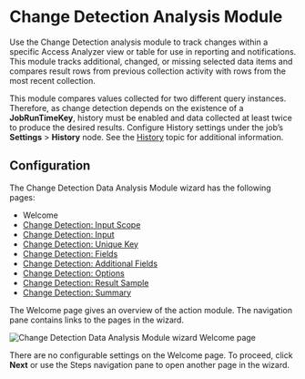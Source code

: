 # Change Detection Analysis Module

Use the Change Detection analysis module to track changes within a specific Access Analyzer view or table for use in reporting and notifications. This module tracks additional, changed, or missing selected data items and compares result rows from previous collection activity with rows from the most recent collection.

This module compares values collected for two different query instances. Therefore, as change detection depends on the existence of a __JobRunTimeKey__, history must be enabled and data collected at least twice to produce the desired results. Configure History settings under the job’s __Settings__ > __History__ node. See the [History](/docs/accessanalyzer/enterpriseauditor/admin/settings/history.md) topic for additional information.

## Configuration

The Change Detection Data Analysis Module wizard has the following pages:

- Welcome
- [Change Detection: Input Scope](/docs/accessanalyzer/enterpriseauditor/admin/analysis/changedetection/inputscope.md)
- [Change Detection: Input](/docs/accessanalyzer/enterpriseauditor/admin/analysis/changedetection/input.md)
- [Change Detection: Unique Key](/docs/accessanalyzer/enterpriseauditor/admin/analysis/changedetection/uniquekey.md)
- [Change Detection: Fields](/docs/accessanalyzer/enterpriseauditor/admin/analysis/changedetection/fields.md)
- [Change Detection: Additional Fields](/docs/accessanalyzer/enterpriseauditor/admin/analysis/changedetection/additionalfields.md)
- [Change Detection: Options](/docs/accessanalyzer/enterpriseauditor/admin/analysis/changedetection/options.md)
- [Change Detection: Result Sample](/docs/accessanalyzer/enterpriseauditor/admin/analysis/changedetection/resultsample.md)
- [Change Detection: Summary](/docs/accessanalyzer/enterpriseauditor/admin/analysis/changedetection/summary.md)

The Welcome page gives an overview of the action module. The navigation pane contains links to the pages in the wizard.

![Change Detection Data Analysis Module wizard Welcome page](/img/product_docs/activitymonitor/activitymonitor/install/welcome.png)

There are no configurable settings on the Welcome page. To proceed, click __Next__ or use the Steps navigation pane to open another page in the wizard.
